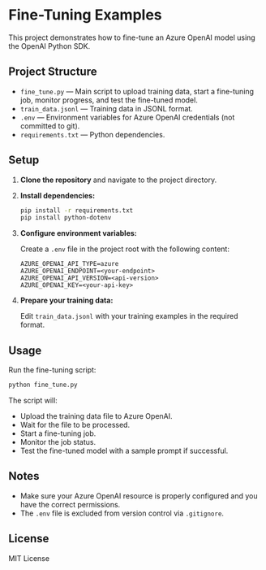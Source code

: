 # Fine-Tuning Examples

This project demonstrates how to fine-tune an Azure OpenAI model using the OpenAI Python SDK.

## Project Structure

- `fine_tune.py` — Main script to upload training data, start a fine-tuning job, monitor progress, and test the fine-tuned model.
- `train_data.jsonl` — Training data in JSONL format.
- `.env` — Environment variables for Azure OpenAI credentials (not committed to git).
- `requirements.txt` — Python dependencies.

## Setup

1. **Clone the repository** and navigate to the project directory.

2. **Install dependencies:**
   ```sh
   pip install -r requirements.txt
   pip install python-dotenv
   ```

3. **Configure environment variables:**

   Create a `.env` file in the project root with the following content:
   ```
   AZURE_OPENAI_API_TYPE=azure
   AZURE_OPENAI_ENDPOINT=<your-endpoint>
   AZURE_OPENAI_API_VERSION=<api-version>
   AZURE_OPENAI_KEY=<your-api-key>
   ```

4. **Prepare your training data:**

   Edit `train_data.jsonl` with your training examples in the required format.

## Usage

Run the fine-tuning script:

```sh
python fine_tune.py
```

The script will:
- Upload the training data file to Azure OpenAI.
- Wait for the file to be processed.
- Start a fine-tuning job.
- Monitor the job status.
- Test the fine-tuned model with a sample prompt if successful.

## Notes

- Make sure your Azure OpenAI resource is properly configured and you have the correct permissions.
- The `.env` file is excluded from version control via `.gitignore`.

## License

MIT License
